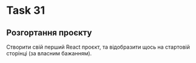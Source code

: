 # Task 31

## Розгортання проєкту

Створити свій перший React проєкт, та відобразити щось на стартовій сторінці (за власним бажанням).
